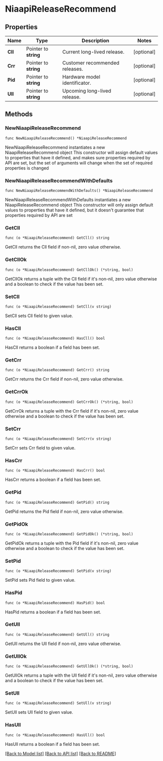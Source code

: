 # NiaapiReleaseRecommend

## Properties

Name | Type | Description | Notes
------------ | ------------- | ------------- | -------------
**Cll** | Pointer to **string** | Current long-lived release. | [optional] 
**Crr** | Pointer to **string** | Customer recommended releases. | [optional] 
**Pid** | Pointer to **string** | Hardware model identificator. | [optional] 
**Ull** | Pointer to **string** | Upcoming long-lived release. | [optional] 

## Methods

### NewNiaapiReleaseRecommend

`func NewNiaapiReleaseRecommend() *NiaapiReleaseRecommend`

NewNiaapiReleaseRecommend instantiates a new NiaapiReleaseRecommend object
This constructor will assign default values to properties that have it defined,
and makes sure properties required by API are set, but the set of arguments
will change when the set of required properties is changed

### NewNiaapiReleaseRecommendWithDefaults

`func NewNiaapiReleaseRecommendWithDefaults() *NiaapiReleaseRecommend`

NewNiaapiReleaseRecommendWithDefaults instantiates a new NiaapiReleaseRecommend object
This constructor will only assign default values to properties that have it defined,
but it doesn't guarantee that properties required by API are set

### GetCll

`func (o *NiaapiReleaseRecommend) GetCll() string`

GetCll returns the Cll field if non-nil, zero value otherwise.

### GetCllOk

`func (o *NiaapiReleaseRecommend) GetCllOk() (*string, bool)`

GetCllOk returns a tuple with the Cll field if it's non-nil, zero value otherwise
and a boolean to check if the value has been set.

### SetCll

`func (o *NiaapiReleaseRecommend) SetCll(v string)`

SetCll sets Cll field to given value.

### HasCll

`func (o *NiaapiReleaseRecommend) HasCll() bool`

HasCll returns a boolean if a field has been set.

### GetCrr

`func (o *NiaapiReleaseRecommend) GetCrr() string`

GetCrr returns the Crr field if non-nil, zero value otherwise.

### GetCrrOk

`func (o *NiaapiReleaseRecommend) GetCrrOk() (*string, bool)`

GetCrrOk returns a tuple with the Crr field if it's non-nil, zero value otherwise
and a boolean to check if the value has been set.

### SetCrr

`func (o *NiaapiReleaseRecommend) SetCrr(v string)`

SetCrr sets Crr field to given value.

### HasCrr

`func (o *NiaapiReleaseRecommend) HasCrr() bool`

HasCrr returns a boolean if a field has been set.

### GetPid

`func (o *NiaapiReleaseRecommend) GetPid() string`

GetPid returns the Pid field if non-nil, zero value otherwise.

### GetPidOk

`func (o *NiaapiReleaseRecommend) GetPidOk() (*string, bool)`

GetPidOk returns a tuple with the Pid field if it's non-nil, zero value otherwise
and a boolean to check if the value has been set.

### SetPid

`func (o *NiaapiReleaseRecommend) SetPid(v string)`

SetPid sets Pid field to given value.

### HasPid

`func (o *NiaapiReleaseRecommend) HasPid() bool`

HasPid returns a boolean if a field has been set.

### GetUll

`func (o *NiaapiReleaseRecommend) GetUll() string`

GetUll returns the Ull field if non-nil, zero value otherwise.

### GetUllOk

`func (o *NiaapiReleaseRecommend) GetUllOk() (*string, bool)`

GetUllOk returns a tuple with the Ull field if it's non-nil, zero value otherwise
and a boolean to check if the value has been set.

### SetUll

`func (o *NiaapiReleaseRecommend) SetUll(v string)`

SetUll sets Ull field to given value.

### HasUll

`func (o *NiaapiReleaseRecommend) HasUll() bool`

HasUll returns a boolean if a field has been set.


[[Back to Model list]](../README.md#documentation-for-models) [[Back to API list]](../README.md#documentation-for-api-endpoints) [[Back to README]](../README.md)


